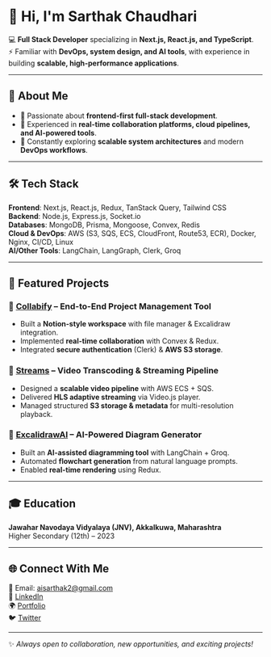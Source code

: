 # 👋 Hi, I'm Sarthak Chaudhari  

💻 **Full Stack Developer** specializing in **Next.js, React.js, and TypeScript**.  
⚡ Familiar with **DevOps, system design, and AI tools**, with experience in building **scalable, high-performance applications**.  

---

## 🚀 About Me  
- 🔹 Passionate about **frontend-first full-stack development**.  
- 🔹 Experienced in **real-time collaboration platforms, cloud pipelines, and AI-powered tools**.  
- 🔹 Constantly exploring **scalable system architectures** and modern **DevOps workflows**.  

---

## 🛠️ Tech Stack  

**Frontend**: Next.js, React.js, Redux, TanStack Query, Tailwind CSS  
**Backend**: Node.js, Express.js, Socket.io  
**Databases**: MongoDB, Prisma, Mongoose, Convex, Redis  
**Cloud & DevOps**: AWS (S3, SQS, ECS, CloudFront, Route53, ECR), Docker, Nginx, CI/CD, Linux  
**AI/Other Tools**: LangChain, LangGraph, Clerk, Groq  

---

## 📌 Featured Projects  

### 🔹 [Collabify](https://github.com/yourusername/collabify) – End-to-End Project Management Tool  
- Built a **Notion-style workspace** with file manager & Excalidraw integration.  
- Implemented **real-time collaboration** with Convex & Redux.  
- Integrated **secure authentication** (Clerk) & **AWS S3 storage**.  

### 🔹 [Streams](https://github.com/yourusername/streams) – Video Transcoding & Streaming Pipeline  
- Designed a **scalable video pipeline** with AWS ECS + SQS.  
- Delivered **HLS adaptive streaming** via Video.js player.  
- Managed structured **S3 storage & metadata** for multi-resolution playback.  

### 🔹 [ExcalidrawAI](https://github.com/yourusername/excalidraw-ai) – AI-Powered Diagram Generator  
- Built an **AI-assisted diagramming tool** with LangChain + Groq.  
- Automated **flowchart generation** from natural language prompts.  
- Enabled **real-time rendering** using Redux.  

---

## 🎓 Education  
**Jawahar Navodaya Vidyalaya (JNV), Akkalkuwa, Maharashtra**  
Higher Secondary (12th) – 2023  

---

## 🌐 Connect With Me  
📧 Email: aisarthak2@gmail.com  
💼 [LinkedIn](https://linkedin.com/in/yourusername)  
🌍 [Portfolio](https://yourportfolio.com)  
🐦 [Twitter](https://twitter.com/yourusername)  

---
✨ *Always open to collaboration, new opportunities, and exciting projects!*  
